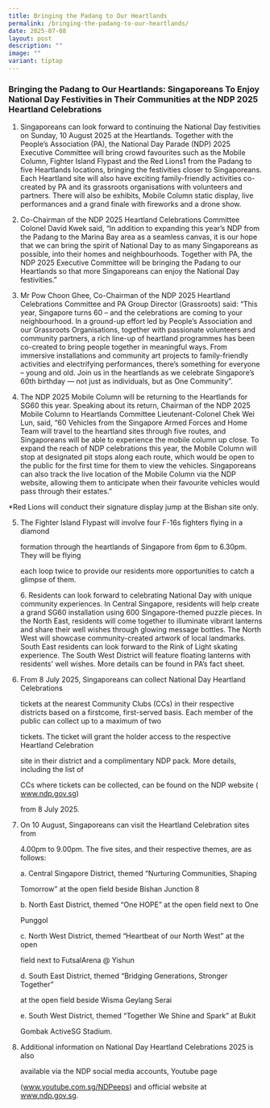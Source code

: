 ```yaml
---
title: Bringing the Padang to Our Heartlands
permalink: /bringing-the-padang-to-our-heartlands/
date: 2025-07-08
layout: post
description: ""
image: ""
variant: tiptap
---
```

<h3>Bringing the Padang to Our Heartlands: Singaporeans To Enjoy National Day Festivities in Their Communities at the NDP 2025 Heartland Celebrations</h3>
<ol data-tight="true" class="tight">
<li>
<p>Singaporeans can look forward to continuing the National Day festivities
on Sunday, 10 August 2025 at the Heartlands. Together with the People’s
Association (PA), the National Day Parade (NDP) 2025 Executive Committee
will bring crowd favourites such as the Mobile Column, Fighter Island Flypast
and the Red Lions1 from the Padang to five Heartlands locations, bringing
the festivities closer to Singaporeans. Each Heartland site will also have
exciting family-friendly activities co-created by PA and its grassroots
organisations with volunteers and partners. There will also be exhibits,
Mobile Column static display, live performances and a grand finale with
fireworks and a drone show.</p>
</li>
</ol>
<ol start="2" data-tight="true" class="tight">
<li>
<p>Co-Chairman of the NDP 2025 Heartland Celebrations Committee Colonel David
Kwek said, “In addition to expanding this year’s NDP from the Padang to
the Marina Bay area as a seamless canvas, it is our hope that we can bring
the spirit of National Day to as many Singaporeans as possible, into their
homes and neighbourhoods. Together with PA, the NDP 2025 Executive Committee
will be bringing the Padang to our Heartlands so that more Singaporeans
can enjoy the National Day festivities.”</p>
</li>
</ol>
<p></p>
<ol start="3" data-tight="true" class="tight">
<li>
<p>Mr Pow Choon Ghee, Co-Chairman of the NDP 2025 Heartland Celebrations
Committee and PA Group Director (Grassroots) said: “This year, Singapore
turns 60 – and the celebrations are coming to your neighbourhood. In a
ground-up effort led by People’s Association and our Grassroots Organisations,
together with passionate volunteers and community partners, a rich line-up
of heartland programmes has been co-created to bring people together in
meaningful ways. From immersive installations and community art projects
to family-friendly activities and electrifying performances, there’s something
for everyone – young and old. Join us in the heartlands as we celebrate
Singapore’s 60th birthday — not just as individuals, but as One Community”.</p>
<p></p>
</li>
<li>
<p>The NDP 2025 Mobile Column will be returning to the Heartlands for SG60
this year. Speaking about its return, Chairman of the NDP 2025 Mobile Column
to Heartlands Committee Lieutenant-Colonel Chek Wei Lun, said, “60 Vehicles
from the Singapore Armed Forces and Home Team will travel to the heartland
sites through five routes, and Singaporeans will be able to experience
the mobile column up close. To expand the reach of NDP celebrations this
year, the Mobile Column will stop at designated pit stops along each route,
which would be open to the public for the first time for them to view the
vehicles. Singaporeans can also track the live location of the Mobile Column
via the NDP website, allowing them to anticipate when their favourite vehicles
would pass through their estates.”</p>
</li>
</ol>
<p>*Red Lions will conduct their signature display jump at the Bishan site
only.</p>
<ol start="5" data-tight="true" class="tight">
<li>
<p>The Fighter Island Flypast will involve four F-16s fighters flying in
a diamond</p>
<p>formation through the heartlands of Singapore from 6pm to 6.30pm. They
will be flying</p>
<p>each loop twice to provide our residents more opportunities to catch a
glimpse of them.</p>
<p>6. Residents can look forward to celebrating National Day with unique
community experiences. In Central Singapore, residents will help create
a grand SG60 installation using 600 Singapore-themed puzzle pieces. In
the North East, residents will come together to illuminate vibrant lanterns
and share their well wishes through glowing message bottles. The North
West will showcase community-created artwork of local landmarks. South
East residents can look forward to the Rink of Light skating experience.
The South West District will feature floating lanterns with residents'
well wishes. More details can be found in PA’s fact sheet.</p>
<p></p>
</li>
<li>
<p>From 8 July 2025, Singaporeans can collect National Day Heartland Celebrations</p>
<p>tickets at the nearest Community Clubs (CCs) in their respective districts
based on a firstcome, first-served basis. Each member of the public can
collect up to a maximum of two</p>
<p>tickets. The ticket will grant the holder access to the respective Heartland
Celebration</p>
<p>site in their district and a complimentary NDP pack. More details, including
the list of</p>
<p>CCs where tickets can be collected, can be found on the NDP website (
<a href="http://www.ndp.gov.sg" rel="noopener noreferrer nofollow" target="_blank">www.ndp.gov.sg</a>)</p>
<p>from 8 July 2025.</p>
<p></p>
</li>
<li>
<p>On 10 August, Singaporeans can visit the Heartland Celebration sites from</p>
<p>4.00pm to 9.00pm. The five sites, and their respective themes, are as
follows:</p>
<p>a. Central Singapore District, themed “Nurturing Communities, Shaping</p>
<p>Tomorrow” at the open field beside Bishan Junction 8</p>
<p>b. North East District, themed “One HOPE” at the open field next to One</p>
<p>Punggol</p>
<p>c. North West District, themed “Heartbeat of our North West” at the open</p>
<p>field next to FutsalArena @ Yishun</p>
<p>d. South East District, themed “Bridging Generations, Stronger Together”</p>
<p>at the open field beside Wisma Geylang Serai</p>
<p>e. South West District, themed “Together We Shine and Spark” at Bukit</p>
<p>Gombak ActiveSG Stadium.</p>
<p></p>
</li>
<li>
<p>Additional information on National Day Heartland Celebrations 2025 is
also</p>
<p>available via the NDP social media accounts, Youtube page</p>
<p>(<a href="http://www.youtube.com.sg/NDPeeps" rel="noopener noreferrer nofollow" target="_blank">www.youtube.com.sg/NDPeeps</a>)
and official website at <a href="http://www.ndp.gov.sg" rel="noopener noreferrer nofollow" target="_blank">www.ndp.gov.sg</a>.</p>
</li>
</ol>
<p></p>